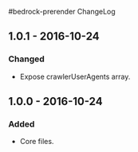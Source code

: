 #bedrock-prerender ChangeLog

## 1.0.1 - 2016-10-24

### Changed
- Expose crawlerUserAgents array.

## 1.0.0 - 2016-10-24

### Added
- Core files.
